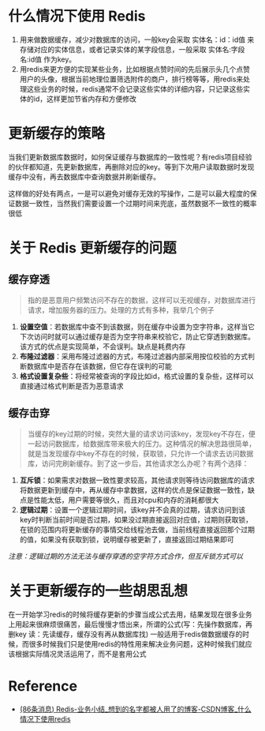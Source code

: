 # 什么情况下使用 Redis
1. 用来做数据缓存，减少对数据库的访问，一般key会采取 实体名：id：id值 来存储对应的实体信息，或者记录实体的某字段信息，一般采取 实体名:字段名:id值 作为key。
2. 用redis来更方便的实现某些业务，比如根据点赞时间的先后展示头几个点赞用户的头像，根据当前地理位置筛选附件的商户，排行榜等等，用redis来处理这些业务的时候，redis通常不会记录这些实体的详细内容，只记录这些实体的id，这样更加节省内存和方便修改

# 更新缓存的策略
当我们更新数据库数据时，如何保证缓存与数据库的一致性呢？有redis项目经验的伙伴都知道，先更新数据库，再删除对应的key。等到下次用户读取数据时发现缓存中没有，再去数据库中查询数据并刷新缓存。

这样做的好处有两点，一是可以避免对缓存无效的写操作，二是可以最大程度的保证数据一致性，当然我们需要设置一个过期时间来兜底，虽然数据不一致性的概率很低

# 关于 Redis 更新缓存的问题
## 缓存穿透
>指的是恶意用户频繁访问不存在的数据，这样可以无视缓存，对数据库进行请求，增加服务器的压力。处理的方式有多种，我举几个例子

1. **设置空值**：若数据库中查不到该数据，则在缓存中设置为空字符串，这样当它下次访问时就可以通过缓存是否为空字符串来校验它，防止它穿透到数据库。 该方式的优点是实现简单，不会误判。缺点是耗费内存
2. **布隆过滤器**：采用布隆过滤器的方式，布隆过滤器内部采用按位校验的方式判断数据库中是否存在该数据，但它存在误判的可能
3. **格式设置复杂些**：将经常被查询的字段比如id，格式设置的复杂些，这样可以直接通过格式判断是否为恶意请求

## 缓存击穿
>当缓存的key过期的时候，突然大量的请求访问该key，发现key不存在，便一起访问数据库，给数据库带来极大的压力。这种情况的解决思路很简单，就是当发现缓存中key不存在的时候，获取锁，只允许一个请求去访问数据库，访问完刷新缓存。到了这一步后，其他请求怎么办呢？有两个选择：

1. **互斥锁**：如果需求对数据一致性要求较高，其他请求则等待访问数据库的请求将数据更新到缓存中，再从缓存中拿数据，这样的优点是保证数据一致性，缺点是性能太低，用户需要等很久，而且对cpu和内存的消耗都很大
2. **逻辑过期**：设置一个逻辑过期时间，该key并不会真的过期，请求访问到该key时判断当前时间是否过期，如果没过期直接返回对应值，过期则获取锁，在锁的范围内将更新缓存的事情交给线程池去做，当前线程直接返回那个过期的值，如果没有获取到锁，说明缓存被更新了，直接返回过期结果即可

*注意：逻辑过期的方法无法与缓存穿透的空字符方式合作，但互斥锁方式可以*

# 关于更新缓存的一些胡思乱想
在一开始学习redis的时候将缓存更新的步骤当成公式去用，结果发现在很多业务上用起来很麻烦很痛苦，最后慢慢才悟出来，所谓的公式(写：先操作数据库，再删key 读：先读缓存，缓存没有再从数据库找) 一般适用于redis做数据缓存的时候，而很多时候我们只是使用redis的特性用来解决业务问题，这种时候我们就应该根据实际情况灵活运用了，而不是套用公式

# Reference
- [(86条消息) Redis-业务小结_想到的名字都被人用了的博客-CSDN博客_什么情况下使用redis](https://blog.csdn.net/qq_42861526/article/details/124804843?ops_request_misc=%257B%2522request%255Fid%2522%253A%2522166797979616800182765996%2522%252C%2522scm%2522%253A%252220140713.130102334..%2522%257D&request_id=166797979616800182765996&biz_id=0&spm=1018.2226.3001.4187)
